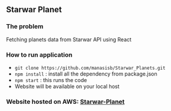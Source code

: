 ## Starwar Planet

### The problem 
Fetching planets data from Starwar API using React

### How to run application
- `git clone https://github.com/manasisb/Starwar_Planets.git`
- `npm install` : install all the dependency from package.json
- `npm start` : this runs the code
- Website will be available on your local host

### Website hosted on AWS: [Starwar-Planet](https://react-starwar-planets-aws.s3.us-west-2.amazonaws.com/index.html)

